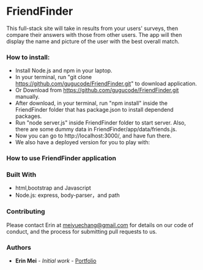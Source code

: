 # FriendFinder

This full-stack site will take in results from your users' surveys, then compare their answers with those from other users. The app will then display the name and picture of the user with the best overall match.


### How to install:

* Install Node.js and npm in your laptop.
* In your terminal, run "git clone https://github.com/gugucode/FriendFinder.git" to download application.
* Or Download from https://github.com/gugucode/FriendFinder.git manually.
* After download, in your terminal, run "npm install" inside the FriendFinder folder that has package.json to install dependend packages.
* Run "node server.js" inside FriendFinder folder to start server. Also, there are some dummy data in FriendFinder/app/data/friends.js.
* Now you can go to http://localhost:3000/, and have fun there.
* We also have a deployed version for you to play with: 

### How to use FriendFinder application




### Built With  

* html,bootstrap and Javascript 
* Node.js: express, body-parser，and path



### Contributing

Please contact Erin at meiyuechang@gmail.com for details on our code of conduct, and the process for submitting pull requests to us.

### Authors

* **Erin Mei** - *Initial work* - [Portfolio](https://gugucode.github.io/mysite/)
